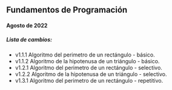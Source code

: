 ## Fundamentos de Programación
#### Agosto de 2022

##### Lista de cambios:
* v1.1.1 Algoritmo del perimetro de un rectángulo - básico.
* v1.1.2 Algoritmo de la hipotenusa de un triángulo - básico.
* v1.2.1 Algoritmo del perimetro de un rectángulo - selectivo.
* v1.2.2 Algoritmo de la hipotenusa de un triángulo - selectivo.
* v1.3.1 Algoritmo del perimetro de un rectángulo - repetitivo.